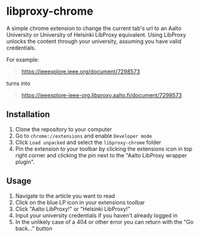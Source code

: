 # libproxy-chrome

A simple chrome extension to change the current tab's url to an Aalto University or University of Helsinki LibProxy equivalent. Using LibProxy unlocks the content through your university, assuming you have valid credentials.

For example:

> https://ieeexplore.ieee.org/document/7298573

turns into

> https://ieeexplore-ieee-org.libproxy.aalto.fi/document/7298573

## Installation

1. Clone the repository to your computer
2. Go to `chrome://extensions` and enable `Developer mode`
3. Click `Load unpacked` and select the `libproxy-chrome` folder
4. Pin the extension to your toolbar by clicking the extensions icon in top right corner and clicking the pin next to the "Aalto LibProxy wrapper plugin".

## Usage

1. Navigate to the article you want to read
2. Click on the blue LP icon in your extensions toolbar
3. Click "Aalto LibProxy!" or "Helsinki LibProxy!"
4. Input your university credentials if you haven't already logged in
5. In the unlikely case of a 404 or other error you can return with the "Go back..." button